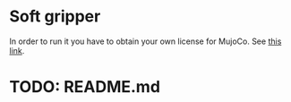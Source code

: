 # Soft gripper 
In order to run it you have to obtain your own license for MujoCo. See [this link](https://www.roboti.us/license.html).

# TODO: README.md